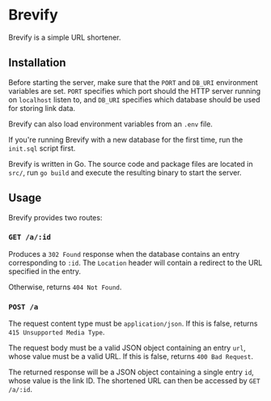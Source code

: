 # Brevify

Brevify is a simple URL shortener.

## Installation

Before starting the server, make sure that the `PORT` and `DB_URI` environment variables are set. `PORT` specifies which port should the HTTP server running on `localhost` listen to, and `DB_URI` specifies which database should be used for storing link data.

Brevify can also load environment variables from an `.env` file.

If you're running Brevify with a new database for the first time, run the `init.sql` script first.

Brevify is written in Go. The source code and package files are located in `src/`, run `go build` and execute the resulting binary to start the server.

## Usage

Brevify provides two routes:

### `GET /a/:id`

Produces a `302 Found` response when the database contains an entry corresponding to `:id`. The `Location` header will contain a redirect to the URL specified in the entry.

Otherwise, returns `404 Not Found`.

### `POST /a`

The request content type must be `application/json`. If this is false, returns `415 Unsupported Media Type`.

The request body must be a valid JSON object containing an entry `url`, whose value must be a valid URL. If this is false, returns `400 Bad Request`.

The returned response will be a JSON object containing a single entry `id`, whose value is the link ID. The shortened URL can then be accessed by `GET /a/:id`.
